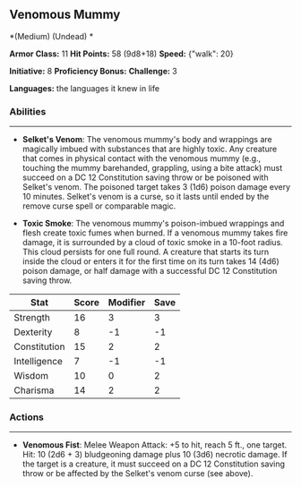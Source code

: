 ## Venomous Mummy
*(Medium) (Undead) *

**Armor Class:** 11
**Hit Points:** 58 (9d8+18)
**Speed:** {"walk": 20}

**Initiative:** 8
**Proficiency Bonus:**
**Challenge:** 3

**Languages:** the languages it knew in life

### Abilities
 --- 
- **Selket's Venom**: The venomous mummy's body and wrappings are magically imbued with substances that are highly toxic. Any creature that comes in physical contact with the venomous mummy (e.g., touching the mummy barehanded, grappling, using a bite attack) must succeed on a DC 12 Constitution saving throw or be poisoned with Selket's venom. The poisoned target takes 3 (1d6) poison damage every 10 minutes. Selket's venom is a curse, so it lasts until ended by the remove curse spell or comparable magic.

- **Toxic Smoke**: The venomous mummy's poison-imbued wrappings and flesh create toxic fumes when burned. If a venomous mummy takes fire damage, it is surrounded by a cloud of toxic smoke in a 10-foot radius. This cloud persists for one full round. A creature that starts its turn inside the cloud or enters it for the first time on its turn takes 14 (4d6) poison damage, or half damage with a successful DC 12 Constitution saving throw.



| Stat | Score | Modifier | Save |
| ---- | ---- | ---- | ---- |
| Strength | 16 | 3 | 3 |
| Dexterity | 8 | -1 | -1 |
| Constitution | 15 | 2 | 2 |
| Intelligence | 7 | -1 | -1 |
| Wisdom | 10 | 0 | 2 |
| Charisma | 14 | 2 | 2 |

### Actions
 --- 
- **Venomous Fist**: Melee Weapon Attack: +5 to hit, reach 5 ft., one target. Hit: 10 (2d6 + 3) bludgeoning damage plus 10 (3d6) necrotic damage. If the target is a creature, it must succeed on a DC 12 Constitution saving throw or be affected by the Selket's venom curse (see above).

